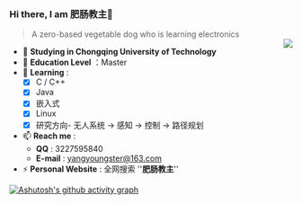 ### Hi there, I am **肥肠教主**👋
> A zero-based vegetable dog who is learning electronics  
> <a href="https://github.com/Yang-Youngster?tab=repositories">
> <img align="right" src="https://github-readme-stats.vercel.app/api?username=Yang-Youngster&show_icons=true&theme=radical" />
> </a>

- 🔭 **Studying in Chongqing University of Technology**
- :office: **Education Level** ：Master
- 🌱 **Learning** :
  - [x] C / C++
  - [x] Java
  - [x] 嵌入式
  - [x] Linux
  - [x] 研究方向- 无人系统 -> 感知 -> 控制 -> 路径规划  
- 📫 **Reach me** :
  - **QQ** : 3227595840
  - **E-mail** : yangyoungster@163.com
- ⚡ **Personal Website** : 全网搜索 ''**肥肠教主**''
  
[![Ashutosh's github activity graph](https://github-readme-activity-graph.vercel.app/graph?username=Yang-Youngster&theme=github-compact)](https://github.com/ashutosh00710/github-readme-activity-graph)

